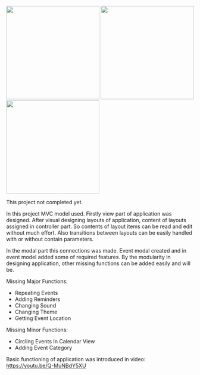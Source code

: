 <img src="https://drive.google.com/uc?export=view&id=1aloe_eHdsXV1rrcOyt2nnFLyC_iAFkxB" data-canonical-src="https://drive.google.com/uc?export=view&id=1aloe_eHdsXV1rrcOyt2nnFLyC_iAFkxB" width="250" />  <img src="https://drive.google.com/uc?export=view&id=1uHeOWj7V7jMGz2paE6EolS6p4iPXI_f6" data-canonical-src="https://drive.google.com/uc?export=view&id=1uHeOWj7V7jMGz2paE6EolS6p4iPXI_f6" width="250" />   <img src="https://drive.google.com/uc?export=view&id=1A2_Uqvv-UmZZgLTMciT8V7DvEx-KkEXJ" data-canonical-src="https://drive.google.com/uc?export=view&id=1A2_Uqvv-UmZZgLTMciT8V7DvEx-KkEXJ" width="250" /> 

This project not completed yet.

In this project MVC model used. Firstly view part of application was designed. After visual designing layouts of application, content of layouts assigned in controller part. So contents of layout items can be read and edit without much effort. Also transitions between layouts can be easily handled with or without contain parameters.

In the modal part this connections was made. Event modal created and in event model added some of required features. By the modularity in designing application, other missing functions can be added easily and will be.

Missing Major Functions:
- Repeating Events
- Adding Reminders
- Changing Sound
- Changing Theme
- Getting Event Location

Missing Minor Functions:
- Circling Events In Calendar View
- Adding Event Category


Basic functioning of application was introduced in video: https://youtu.be/Q-MuNBdY5XU
